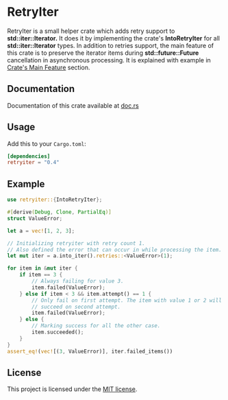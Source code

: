 # RetryIter
RetryIter is a small helper crate which adds retry support to **std::iter::Iterator.**
It does it by implementing the crate's **IntoRetryIter**
for all **std::iter::Iterator** types. In addition to retries support, the main
feature of this crate is to preserve the iterator items during 
**std::future::Future** cancellation in asynchronous processing.
It is explained with example in
[Crate's Main Feature](https://docs.rs/retryiter/0.4.0/retryiter/#crates-main-feature)
 section.
## Documentation

Documentation of this crate available at [doc.rs](https://docs.rs/retryiter/0.4.0/retryiter/index.html)

## Usage

Add this to your `Cargo.toml`:

```toml
[dependencies]
retryiter = "0.4"
```

## Example

```rust
use retryiter::{IntoRetryIter};

#[derive(Debug, Clone, PartialEq)]
struct ValueError;

let a = vec![1, 2, 3];

// Initializing retryiter with retry count 1.
// Also defined the error that can occur in while processing the item.
let mut iter = a.into_iter().retries::<ValueError>(1);

for item in &mut iter {
    if item == 3 {
        // Always failing for value 3.
        item.failed(ValueError);
    } else if item < 3 && item.attempt() == 1 {
        // Only fail on first attempt. The item with value 1 or 2 will
        // succeed on second attempt.
        item.failed(ValueError);
    } else {
        // Marking success for all the other case.
        item.succeeded();
    }
}
assert_eq!(vec![(3, ValueError)], iter.failed_items())
```

## License

This project is licensed under the [MIT license].

[MIT license]: https://github.com/VigneshChennai/retryiter/blob/main/LICENSE